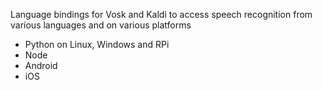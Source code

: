 Language bindings for Vosk and Kaldi to access speech recognition from various languages and on various platforms

  * Python on Linux, Windows and RPi
  * Node
  * Android
  * iOS
